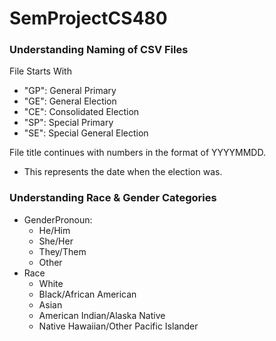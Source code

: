 # SemProjectCS480

### Understanding Naming of CSV Files
File Starts With
- "GP": General Primary
- "GE": General Election
- "CE": Consolidated Election
- "SP": Special Primary
- "SE": Special General Election

File title continues with numbers in the format of YYYYMMDD.
- This represents the date when the election was.

### Understanding Race & Gender Categories
- GenderPronoun:
  - He/Him
  - She/Her
  - They/Them
  - Other
- Race 
  - White
  - Black/African American
  - Asian
  - American Indian/Alaska Native
  - Native Hawaiian/Other Pacific Islander
